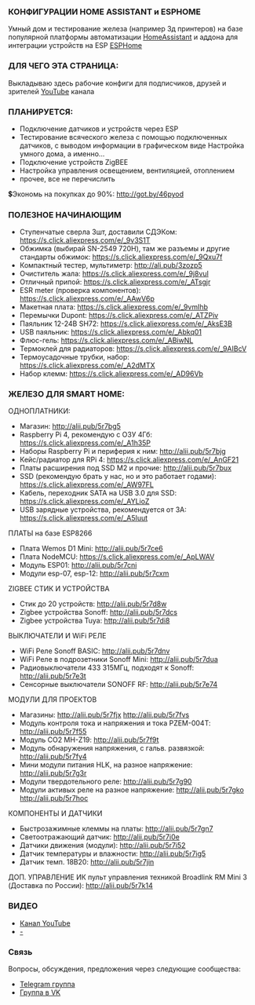 ### КОНФИГУРАЦИИ HOME ASSISTANT и ESPHOME
Умный дом и тестирование железа (например 3д принтеров) на базе популярной платформы автоматизации <a href="https://www.home-assistant.io/">HomeAssistant</a> и аддона для интеграции устройств на ESP <a href="https://esphome.io/">ESPHome</a>

### ДЛЯ ЧЕГО ЭТА СТРАНИЦА:
Выкладываю здесь рабочие конфиги для подписчиков, друзей и зрителей <a href="https://www.youtube.com/channel/UCzI016x7MItBtQCJiSWI7yA">YouTube</a> канала

### ПЛАНИРУЕТСЯ:
* Подключение датчиков и устройств через ESP
* Тестирование всяческого железа с помощью подключенных датчиков, с выводом информации в графическом виде
Настройка умного дома, а именно...
* Подключение устройств ZigBEE
* Настройка управления освещением, вентиляцией, отоплением
* прочее, все не перечислить

💲Экономь на покупках до 90%: http://got.by/46pyod

### ПОЛЕЗНОЕ НАЧИНАЮЩИМ

* Ступенчатые сверла 3шт, доставили СДЭКом: https://s.click.aliexpress.com/e/_9v3S1T
* Обжимка (выбирай SN-2549 720H), там же разъемы и другие стандарты обжимок: https://s.click.aliexpress.com/e/_9Qxu7f
* Компактный тестер, мультиметр: http://ali.pub/3zozp5
* Очиститель жала: https://s.click.aliexpress.com/e/_9j8vul
* Отличный припой: https://s.click.aliexpress.com/e/_ATsgjr
* ESR meter (проверка компонентов): https://s.click.aliexpress.com/e/_AAwV6p
* Макетная плата: https://s.click.aliexpress.com/e/_9vmIhb
* Перемычки Dupont: https://s.click.aliexpress.com/e/_ATZPiv
* Паяльник 12-24В SH72: https://s.click.aliexpress.com/e/_AksE3B
* USB паяльник: https://s.click.aliexpress.com/e/_Abkq01
* Флюс-гель: https://s.click.aliexpress.com/e/_ABiwNL
* Термоклей для радиаторов: https://s.click.aliexpress.com/e/_9AIBcV
* Термоусадочные трубки, набор: https://s.click.aliexpress.com/e/_A2dMTX
* Набор клемм: https://s.click.aliexpress.com/e/_AD96Vb

### ЖЕЛЕЗО ДЛЯ SMART HOME:
ОДНОПЛАТНИКИ:
* Магазин: http://alii.pub/5r7bg5
* Raspberry Pi 4, рекомендую с ОЗУ 4Гб: https://s.click.aliexpress.com/e/_A1h35P
* Наборы Raspberry Pi и периферия к ним: http://alii.pub/5r7bjg
* Кейс/радиатор для RPi 4: https://s.click.aliexpress.com/e/_AnGF21
* Платы расширения под SSD M2 и прочие: http://alii.pub/5r7bux
* SSD (рекомендую брать у нас, но и это работает годами): https://s.click.aliexpress.com/e/_AW97FL
* Кабель, переходник SATA на USB 3.0 для SSD: https://s.click.aliexpress.com/e/_AYLioZ
* USB зарядные устройства, рекомендуется от 3А: https://s.click.aliexpress.com/e/_A5Iuut

ПЛАТЫ на базе ESP8266
* Плата Wemos D1 Mini: http://alii.pub/5r7ce6
* Плата NodeMCU: https://s.click.aliexpress.com/e/_ApLWAV
* Модуль ESP01: http://alii.pub/5r7cni
* Модули esp-07, esp-12: http://alii.pub/5r7cxm

ZIGBEE СТИК И УСТРОЙСТВА
* Стик до 20 устройств: http://alii.pub/5r7d8w
* Zigbee устройства Sonoff: http://alii.pub/5r7dcs
* Zigbee устройства Tuya: http://alii.pub/5r7di8

ВЫКЛЮЧАТЕЛИ И WiFi РЕЛЕ
* WiFi Реле Sonoff BASIC: http://alii.pub/5r7dnv
* WiFi Реле в подрозетники Sonoff Mini: http://alii.pub/5r7dua
* Радиовыключатели 433 315МГц, подходят к Sonoff: http://alii.pub/5r7e3t
* Сенсорные выключатели SONOFF RF: http://alii.pub/5r7e74

МОДУЛИ ДЛЯ ПРОЕКТОВ
* Магазины: http://alii.pub/5r7fjx http://alii.pub/5r7fvs
* Модуль контроля тока и напряжения и тока PZEM-004T: http://alii.pub/5r7f55
* Модуль CO2 MH-Z19: http://alii.pub/5r7f9t
* Модуль обнаружения напряжения, с гальв. развязкой: http://alii.pub/5r7fy4
* Мини модули питания HLK, на разное напряжение: http://alii.pub/5r7g3r
* Модули твердотельного реле: http://alii.pub/5r7g90
* Модули активых реле на разное напряжение: http://alii.pub/5r7gko
http://alii.pub/5r7hoc

КОМПОНЕНТЫ И ДАТЧИКИ
* Быстрозажимные клеммы на платы: http://alii.pub/5r7gn7
* Cветоотражающий датчик: http://alii.pub/5r7i0e
* Датчики движения (модули): http://alii.pub/5r7i52
* Датчик температуры и влажности: http://alii.pub/5r7ig5
* Датчик темп. 18B20: http://alii.pub/5r7jin

ДОП. УПРАВЛЕНИЕ
ИК пульт управления техникой Broadlink RM Mini 3 (Доставка по России): http://alii.pub/5r7k14

### ВИДЕО
* <a href="https://www.youtube.com/channel/UCzI016x7MItBtQCJiSWI7yA">Канал YouTube</a>
* <a href=" ">-</a>

### Связь
Вопросы, обсуждения, предложения через следующие сообщества:
* [Telegram группа](https://t.me/technarr)
* [Группа в VK](https://vk.com/technarrus)
